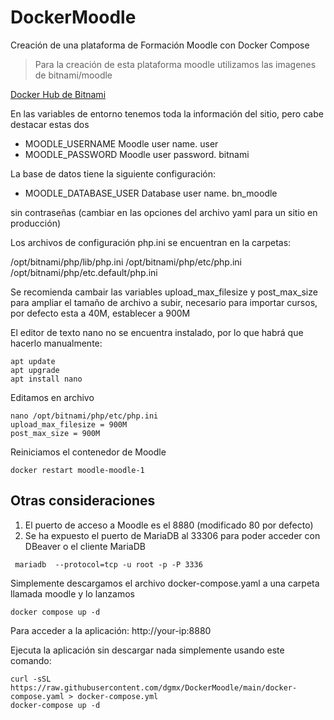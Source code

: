 # DockerMoodle
Creación de una plataforma de Formación Moodle con Docker Compose

> Para la creación de esta plataforma moodle utilizamos las imagenes de bitnami/moodle

[Docker Hub de Bitnami](https://hub.docker.com/r/bitnami/moodle)

En las variables de entorno tenemos toda la información del sitio, pero cabe destacar estas dos

* MOODLE_USERNAME 	Moodle user name. 	user
* MOODLE_PASSWORD 	Moodle user password. 	bitnami

La base de datos tiene la siguiente configuración:

* MOODLE_DATABASE_USER 	Database user name. 	bn_moodle

sin contraseñas (cambiar en las opciones del archivo yaml para un sitio en producción)

Los archivos de configuración php.ini se encuentran en la carpetas:

/opt/bitnami/php/lib/php.ini
/opt/bitnami/php/etc/php.ini
/opt/bitnami/php/etc.default/php.ini

Se recomienda cambair las variables upload_max_filesize y post_max_size para ampliar el tamaño de archivo a subir, necesario para importar cursos, por defecto esta a 40M, establecer a 900M

El editor de texto nano no se encuentra instalado, por lo que habrá que hacerlo manualmente:

```console
apt update
apt upgrade
apt install nano
```
Editamos en archivo
```console
nano /opt/bitnami/php/etc/php.ini
upload_max_filesize = 900M
post_max_size = 900M
```
Reiniciamos el contenedor de Moodle
```console
docker restart moodle-moodle-1
```


## Otras consideraciones
1. El puerto de acceso a Moodle es el 8880 (modificado 80 por defecto)
2. Se ha expuesto el puerto de MariaDB al 33306 para poder acceder con DBeaver o el cliente MariaDB
```console
 mariadb  --protocol=tcp -u root -p -P 3336
```

Simplemente descargamos el archivo docker-compose.yaml a una carpeta llamada moodle y lo lanzamos
```console
docker compose up -d
```

Para acceder a la aplicación:
http://your-ip:8880

Ejecuta la aplicación sin descargar nada simplemente usando este comando:
```console
curl -sSL https://raw.githubusercontent.com/dgmx/DockerMoodle/main/docker-compose.yaml > docker-compose.yml
docker-compose up -d
```





